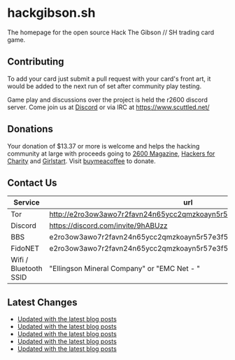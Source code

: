 # hackgibson.sh
The homepage for the open source Hack The Gibson // SH trading card game.


## Contributing

To add your card just submit a pull request with your card's front art, it would be added to the next run of set after community play testing.

Game play and discussions over the project is held the r2600 discord server. Come join us at [Discord](https://discord.com/invite/9hABUzz) or via IRC at https://www.scuttled.net/


## Donations

Your donation of $13.37 or more is welcome and helps the hacking community at large with proceeds going to [2600 Magazine](https://2600.com/), [Hackers for Charity](https://hackersforcharity.org) and [Girlstart](https://girlstart.org).  Visit [buymeacoffee](https://www.buymeacoffee.com/hackgibson.sh) to donate.


## Contact Us

Service | url
-|-
Tor | http://e2ro3ow3awo7r2favn24n65ycc2qmzkoayn5r57e3f56nvjwdcgg32ad.onion
Discord | https://discord.com/invite/9hABUzz
BBS | e2ro3ow3awo7r2favn24n65ycc2qmzkoayn5r57e3f56nvjwdcgg32ad.onion:23
FidoNET | e2ro3ow3awo7r2favn24n65ycc2qmzkoayn5r57e3f56nvjwdcgg32ad.onion:24554
Wifi / Bluetooth SSID | "Ellingson Mineral Company" or "EMC Net - <fidonet address>"

## Latest Changes
<!-- BLOG-POST-LIST:START -->
- [Updated with the latest blog posts](https://github.com/DFW2600/hackgibson.sh/commit/c57b00eeb479fc8f55ff43f903719bd7daa5ffd1)
- [Updated with the latest blog posts](https://github.com/DFW2600/hackgibson.sh/commit/9174edf7e42787132de8e216fcd54da6052b2c72)
- [Updated with the latest blog posts](https://github.com/DFW2600/hackgibson.sh/commit/3ba6c78310c36d8e35990d136ae3b0da7031d075)
- [Updated with the latest blog posts](https://github.com/DFW2600/hackgibson.sh/commit/ee992a7525c3ce2a0269049d7f662979ed089537)
- [Updated with the latest blog posts](https://github.com/DFW2600/hackgibson.sh/commit/3b5d17131d2473ab33df5bde1ae300062543b9a5)
<!-- BLOG-POST-LIST:END -->
